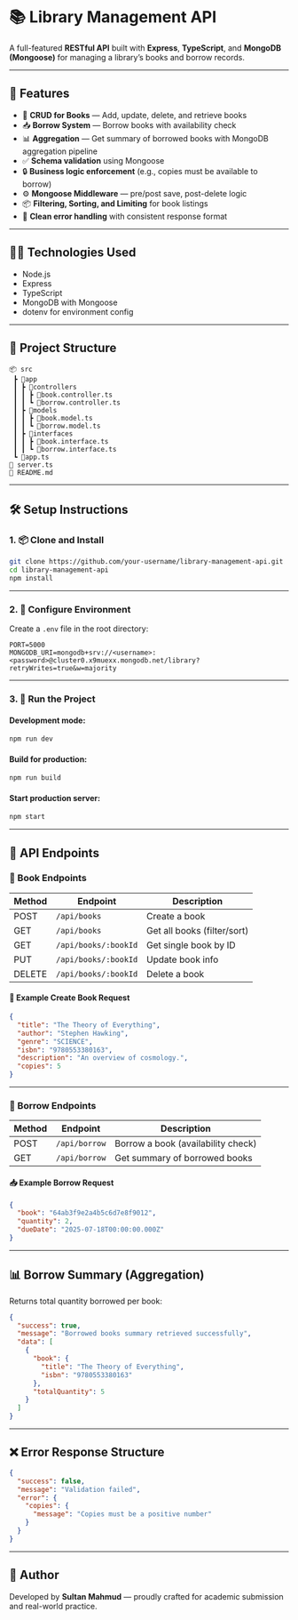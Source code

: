 
# 📚 Library Management API

A full-featured **RESTful API** built with **Express**, **TypeScript**, and **MongoDB (Mongoose)** for managing a library’s books and borrow records.

---

## 🚀 Features

- 🧾 **CRUD for Books** — Add, update, delete, and retrieve books
- 📥 **Borrow System** — Borrow books with availability check
- 📊 **Aggregation** — Get summary of borrowed books with MongoDB aggregation pipeline
- ✅ **Schema validation** using Mongoose
- 🔒 **Business logic enforcement** (e.g., copies must be available to borrow)
- ⚙️ **Mongoose Middleware** — pre/post save, post-delete logic
- 📦 **Filtering, Sorting, and Limiting** for book listings
- 🔐 **Clean error handling** with consistent response format

---

## 🧑‍💻 Technologies Used

- Node.js
- Express
- TypeScript
- MongoDB with Mongoose
- dotenv for environment config

---

## 📁 Project Structure

```
📦 src
 ┣ 📂app
 ┃ ┣ 📂controllers
 ┃ ┃ ┣ 📜book.controller.ts
 ┃ ┃ ┗ 📜borrow.controller.ts
 ┃ ┣ 📂models
 ┃ ┃ ┣ 📜book.model.ts
 ┃ ┃ ┗ 📜borrow.model.ts
 ┃ ┣ 📂interfaces
 ┃ ┃ ┣ 📜book.interface.ts
 ┃ ┃ ┗ 📜borrow.interface.ts
 ┗ 📜app.ts
📜 server.ts
📜 README.md
```

---

## 🛠️ Setup Instructions

### 1. 📦 Clone and Install

```bash
git clone https://github.com/your-username/library-management-api.git
cd library-management-api
npm install
```

---

### 2. 🔑 Configure Environment

Create a `.env` file in the root directory:

```env
PORT=5000
MONGODB_URI=mongodb+srv://<username>:<password>@cluster0.x9muexx.mongodb.net/library?retryWrites=true&w=majority
```

---

### 3. 🧪 Run the Project

#### Development mode:
```bash
npm run dev
```

#### Build for production:
```bash
npm run build
```

#### Start production server:
```bash
npm start
```

---

## 📡 API Endpoints

### 🔹 Book Endpoints

| Method | Endpoint               | Description             |
|--------|------------------------|-------------------------|
| POST   | `/api/books`           | Create a book           |
| GET    | `/api/books`           | Get all books (filter/sort) |
| GET    | `/api/books/:bookId`   | Get single book by ID   |
| PUT    | `/api/books/:bookId`   | Update book info        |
| DELETE | `/api/books/:bookId`   | Delete a book           |

#### 🧾 Example Create Book Request

```json
{
  "title": "The Theory of Everything",
  "author": "Stephen Hawking",
  "genre": "SCIENCE",
  "isbn": "9780553380163",
  "description": "An overview of cosmology.",
  "copies": 5
}
```

---

### 🔹 Borrow Endpoints

| Method | Endpoint       | Description                          |
|--------|----------------|--------------------------------------|
| POST   | `/api/borrow`  | Borrow a book (availability check)  |
| GET    | `/api/borrow`  | Get summary of borrowed books        |

#### 📥 Example Borrow Request

```json
{
  "book": "64ab3f9e2a4b5c6d7e8f9012",
  "quantity": 2,
  "dueDate": "2025-07-18T00:00:00.000Z"
}
```

---

## 📊 Borrow Summary (Aggregation)

Returns total quantity borrowed per book:
```json
{
  "success": true,
  "message": "Borrowed books summary retrieved successfully",
  "data": [
    {
      "book": {
        "title": "The Theory of Everything",
        "isbn": "9780553380163"
      },
      "totalQuantity": 5
    }
  ]
}
```

---

## ❌ Error Response Structure

```json
{
  "success": false,
  "message": "Validation failed",
  "error": {
    "copies": {
      "message": "Copies must be a positive number"
    }
  }
}
```

---


## 🙌 Author

Developed by **Sultan Mahmud** — proudly crafted for academic submission and real-world practice.
